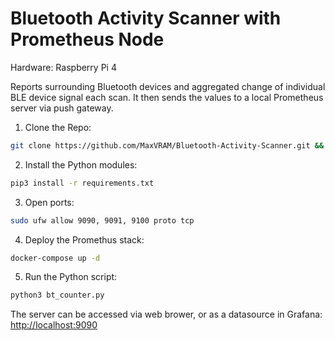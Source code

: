 # Bluetooth Activity Scanner with Prometheus Node

Hardware: Raspberry Pi 4

Reports surrounding Bluetooth devices and aggregated change of individual BLE device signal each scan.
It then sends the values to a local Prometheus server via push gateway.


1. Clone the Repo:

```bash
git clone https://github.com/MaxVRAM/Bluetooth-Activity-Scanner.git && cd Bluetooth-Activity-Scanner
```

2. Install the Python modules:
```bash
pip3 install -r requirements.txt
```

3. Open ports: 
```bash
sudo ufw allow 9090, 9091, 9100 proto tcp
```

4. Deploy the Promethus stack:
```bash
docker-compose up -d
```

5. Run the Python script:
```bash
python3 bt_counter.py
```

The server can be accessed via web brower, or as a datasource in Grafana: [http://localhost:9090](http://localhost:9090)
